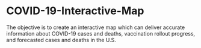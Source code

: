 # COVID-19-Interactive-Map

The objective is to create an interactive map which can deliver accurate information about COVID-19 cases and deaths, vaccination rollout progress, and forecasted cases and deaths in the U.S.
